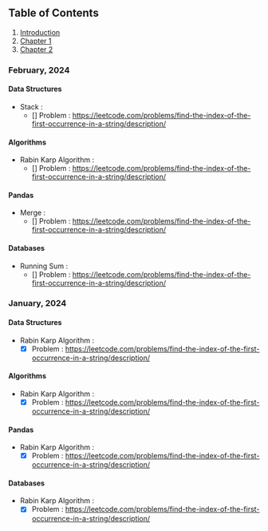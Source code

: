 ## Table of Contents
1. [Introduction](#introduction)
2. [Chapter 1](#chapter-1)
3. [Chapter 2](#chapter-2)

### February, 2024
#### Data Structures
- Stack :
    - [] Problem : https://leetcode.com/problems/find-the-index-of-the-first-occurrence-in-a-string/description/

#### Algorithms
- Rabin Karp Algorithm :
    - [] Problem : https://leetcode.com/problems/find-the-index-of-the-first-occurrence-in-a-string/description/

#### Pandas
- Merge :
    - [] Problem : https://leetcode.com/problems/find-the-index-of-the-first-occurrence-in-a-string/description/

#### Databases
- Running Sum :
    - [] Problem : https://leetcode.com/problems/find-the-index-of-the-first-occurrence-in-a-string/description/

### January, 2024
#### Data Structures
- Rabin Karp Algorithm :
    - [x] Problem : https://leetcode.com/problems/find-the-index-of-the-first-occurrence-in-a-string/description/

#### Algorithms
- Rabin Karp Algorithm :
    - [x] Problem : https://leetcode.com/problems/find-the-index-of-the-first-occurrence-in-a-string/description/

#### Pandas
- Rabin Karp Algorithm :
    - [x] Problem : https://leetcode.com/problems/find-the-index-of-the-first-occurrence-in-a-string/description/

#### Databases
- Rabin Karp Algorithm :
    - [x] Problem : https://leetcode.com/problems/find-the-index-of-the-first-occurrence-in-a-string/description/